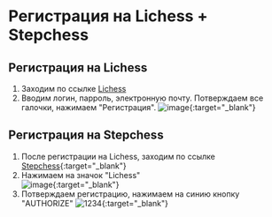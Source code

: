 # Регистрация на Lichess + Stepchess

## Регистрация на Lichess
1. Заходим по ссылке [Lichess](https://lichess.org/ru/signup)
2. Вводим логин, парроль, электронную почту. Потверждаем все галочки, нажимаем "Регистрация".
![image](https://github.com/user-attachments/assets/4269a8f2-ffe2-4df8-ae36-37b67026197a){:target="_blank"}

## Регистрация на Stepchess
1. После регистрации на Lichess, заходим по ссылке [Stepchess](https://stepchess.ru/login){:target="_blank"} 
2. Нажимаем на значок "Lichess"   
![image](https://github.com/user-attachments/assets/fbb4b858-34c4-4b58-9d90-7511c86325da){:target="_blank"} 
4. Потверждаем регистрацию, нажимаем на синию кнопку "AUTHORIZE"
![1234](https://github.com/user-attachments/assets/7f1f4457-cf25-42a5-b79c-863b4e230695){:target="_blank"} 
